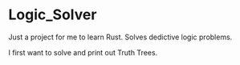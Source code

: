 # Logic_Solver
Just a project for me to learn Rust.  Solves dedictive logic problems.

I first want to solve and print out Truth Trees.
